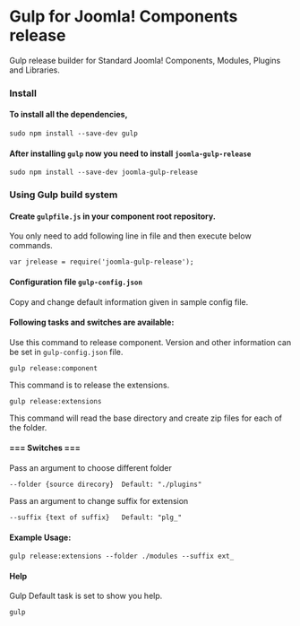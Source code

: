 Gulp for Joomla! Components release
============
Gulp release builder for Standard Joomla! Components, Modules, Plugins and Libraries.

### Install
#### To install all the dependencies,

```
sudo npm install --save-dev gulp
```

#### After installing `gulp` now you need to install `joomla-gulp-release`

```
sudo npm install --save-dev joomla-gulp-release
```

### Using Gulp build system

#### Create `gulpfile.js` in your component root repository.

You only need to add following line in file and then execute below commands.

```
var jrelease = require('joomla-gulp-release');
```

#### Configuration file `gulp-config.json`

Copy and change default information given in sample config file.

#### Following tasks and switches are available:

Use this command to release component.
Version and other information can be set in `gulp-config.json` file.

    gulp release:component

This command is to release the extensions.

    gulp release:extensions


This command will read the base directory and create zip files for each of the folder.

#### === Switches ===
Pass an argument to choose different folder

    --folder {source direcory}  Default: "./plugins"

Pass an argument to change suffix for extension

    --suffix {text of suffix}   Default: "plg_"

#### Example Usage:

	gulp release:extensions --folder ./modules --suffix ext_


#### Help
Gulp Default task is set to show you help.

```
gulp
```
